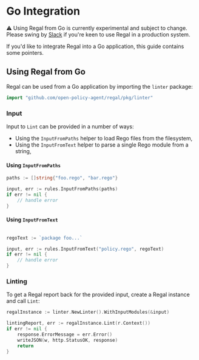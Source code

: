 # Go Integration

:warning: Using Regal from Go is currently experimental and subject to change. Please swing by
[Slack](https://slack.openpolicyagent.org) if you're keen to use Regal in a production system.

If you'd like to integrate Regal into a Go application, this guide contains some pointers.

## Using Regal from Go

Regal can be used from a Go application by importing the `linter` package:

```go
import "github.com/open-policy-agent/regal/pkg/linter"
```

### Input

Input to `Lint` can be provided in a number of ways:

* Using the `InputFromPaths` helper to load Rego files from the filesystem,
* Using the `InputFromText` helper to parse a single Rego module from a string,

#### Using `InputFromPaths`

```go
paths := []string{"foo.rego", "bar.rego"}

input, err := rules.InputFromPaths(paths)
if err != nil {
    // handle error
}
```

#### Using `InputFromText`

```go

regoText := `package foo...`

input, err := rules.InputFromText("policy.rego", regoText)
if err != nil {
    // handle error
}
```

### Linting

To get a Regal report back for the provided input, create a Regal instance and call `Lint`:

```go
regalInstance := linter.NewLinter().WithInputModules(&input)

lintingReport, err := regalInstance.Lint(r.Context())
if err != nil {
    response.ErrorMessage = err.Error()
    writeJSON(w, http.StatusOK, response)
    return
}
```
